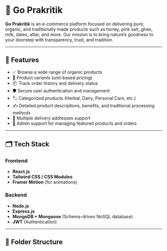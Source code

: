 ﻿# 🌿 Go Prakritik

**Go Prakritik** is an e-commerce platform focused on delivering pure, organic, and traditionally made products such as honey, pink salt, ghee, milk, dates, attar, and more. Our mission is to bring nature’s goodness to your doorstep with transparency, trust, and tradition.

---

## 🛒 Features

- ✅ Browse a wide range of organic products  
- 🧴 Product variants (unit-based pricing)  
- 📦 Track order history and delivery status  
- 🛡️ Secure user authentication and management  
- 🏷️ Categorized products (Herbal, Dairy, Personal Care, etc.)  
- ✍️ Detailed product descriptions, benefits, and traditional processing methods  
- 📍 Multiple delivery addresses support  
- 🧾 Admin support for managing featured products and orders  

---

## 🗂️ Tech Stack

### Frontend
- **React.js**
- **Tailwind CSS / CSS Modules**
- **Framer Motion** (for animations)

### Backend
- **Node.js**
- **Express.js**
- **MongoDB + Mongoose** (Schema-driven NoSQL database)
- **JWT** (Authentication)

---

## 📁 Folder Structure

